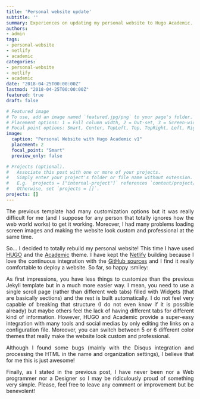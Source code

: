 ```yaml
---
title: 'Personal website update'
subtitle: ''
summary: Experiences on updating my personal website to Hugo Academic.
authors:
- admin
tags:
- personal-website
- netlify
- academic
categories:
- personal-website
- netlify
- academic
date: "2018-04-25T00:00:00Z"
lastmod: "2018-04-25T00:00:00Z"
featured: true
draft: false

# Featured image
# To use, add an image named `featured.jpg/png` to your page's folder.
# Placement options: 1 = Full column width, 2 = Out-set, 3 = Screen-width
# Focal point options: Smart, Center, TopLeft, Top, TopRight, Left, Right, BottomLeft, Bottom, BottomRight
image:
  caption: "Personal Website with Hugo Academic v1"
  placement: 2
  focal_point: "Smart"
  preview_only: false

# Projects (optional).
#   Associate this post with one or more of your projects.
#   Simply enter your project's folder or file name without extension.
#   E.g. `projects = ["internal-project"]` references `content/project/deep-learning/index.md`.
#   Otherwise, set `projects = []`.
projects: []
---
```


<p align="justify">
The previous template had many customization options but it was really difficult for me (and I suppose for any person that totally ignores how the web world works) to get it working. Moreover, I had many problems loading screen images and making the website look custom and professional at the same time.
</p>

<p align="justify">
So... I decided to totally rebuild my personal website! This time I have used <a href="https://gohugo.io/" target="_blank">HUGO</a> and the <a href="https://themes.gohugo.io/theme/academic/" target="_blank">Academic</a> theme. I have kept the <a href="https://www.netlify.com/" target="_blank">Netlify</a> building because I love the continuous integration with the <a href="https://github.com/cristianrcv/personal-webpage" target="_blank">GitHub sources</a> and I find it really comfortable to deploy a website. So far, so happy :smiley:
</p>

<p align="justify">
As first impressions, you have less things to customize than the previous Jekyll template but in a much more easier way. I mean, you need to use a single scroll page (rather than different web tabs) filled with Widgets (that are basically sections) and the rest is built automatically. I do not feel very capable of breaking that structure (I do not even know if it is possible already) but maybe others feel the lack of having different tabs for different kind of information. However, HUGO and Academic provide a super-easy integration with many tools and social medias by only editing the links on a configuration file. Moreover, you can switch between 5 or 6 different color themes that really make the website look custom and professional. 
</p>

<p align="justify">
Although I found some bugs (mainly with the Disqus integration and processing the HTML in the name and organization settings), I believe that for me this is just awesome!
</p>

<p align="justify">
Finally, as I stated in the previous post, I have never been nor a Web programmer nor a Designer so I may be ridiculously proud of something very simple. Please, feel free to leave any comment or improvement but be benevolent! 
</p>

